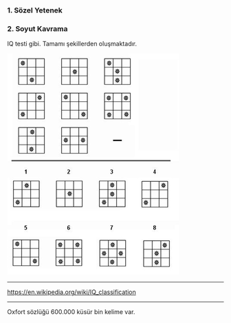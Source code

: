 ### 1. Sözel Yetenek




### 2. Soyut Kavrama

IQ testi gibi. Tamamı şekillerden oluşmaktadır.


![alt text](https://github.com/tozbulut/tozbulut.github.io/blob/master/images/d48b503eb9311d8d70a6df9946746210.jpg "Örnek Soru")



---------------------------------------

https://en.wikipedia.org/wiki/IQ_classification

-------------------------------------

Oxfort sözlüğü
600.000 küsür bin kelime var.
